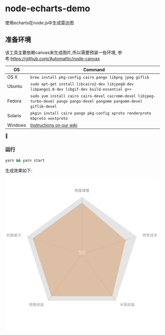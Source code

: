 # node-echarts-demo
使用echarts在node.js中生成雷达图

## 准备环境
该工具主要依赖canvas来生成图片,所以需要预装一些环境,
参考:https://github.com/Automattic/node-canvas <br/>

OS | Command
----- | -----
OS X | `brew install pkg-config cairo pango libpng jpeg giflib`
Ubuntu | `sudo apt-get install libcairo2-dev libjpeg8-dev libpango1.0-dev libgif-dev build-essential g++`
Fedora | `sudo yum install cairo cairo-devel cairomm-devel libjpeg-turbo-devel pango pango-devel pangomm pangomm-devel giflib-devel`
Solaris | `pkgin install cairo pango pkg-config xproto renderproto kbproto xextproto`
Windows | [Instructions on our wiki](https://github.com/Automattic/node-canvas/wiki/Installation---Windows)


### 运行
```sh
yarn && yarn start
```

生成效果如下:

![image](test.jpg)
